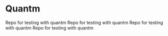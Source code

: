 # Quantm

Repo for testing with quantm
Repo for testing with quantm
Repo for testing with quantm
Repo for testing with quantm
